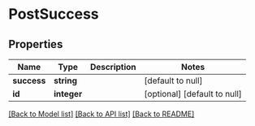 # PostSuccess

## Properties
Name | Type | Description | Notes
------------ | ------------- | ------------- | -------------
**success** | **string** |  | [default to null]
**id** | **integer** |  | [optional] [default to null]

[[Back to Model list]](../README.md#documentation-for-models) [[Back to API list]](../README.md#documentation-for-api-endpoints) [[Back to README]](../README.md)


